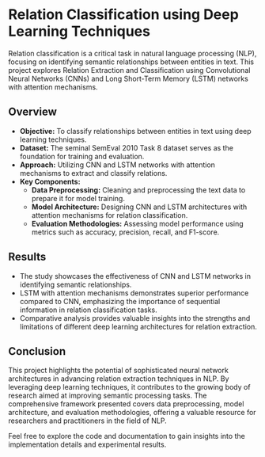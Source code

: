 # Relation Classification using Deep Learning Techniques

Relation classification is a critical task in natural language processing (NLP), focusing on identifying semantic relationships between entities in text. This project explores Relation Extraction and Classification using Convolutional Neural Networks (CNNs) and Long Short-Term Memory (LSTM) networks with attention mechanisms.

## Overview

- **Objective:** To classify relationships between entities in text using deep learning techniques.
- **Dataset:** The seminal SemEval 2010 Task 8 dataset serves as the foundation for training and evaluation.
- **Approach:** Utilizing CNN and LSTM networks with attention mechanisms to extract and classify relations.
- **Key Components:**
  - **Data Preprocessing:** Cleaning and preprocessing the text data to prepare it for model training.
  - **Model Architecture:** Designing CNN and LSTM architectures with attention mechanisms for relation classification.
  - **Evaluation Methodologies:** Assessing model performance using metrics such as accuracy, precision, recall, and F1-score.

## Results

- The study showcases the effectiveness of CNN and LSTM networks in identifying semantic relationships.
- LSTM with attention mechanisms demonstrates superior performance compared to CNN, emphasizing the importance of sequential information in relation classification tasks.
- Comparative analysis provides valuable insights into the strengths and limitations of different deep learning architectures for relation extraction.

## Conclusion

This project highlights the potential of sophisticated neural network architectures in advancing relation extraction techniques in NLP. By leveraging deep learning techniques, it contributes to the growing body of research aimed at improving semantic processing tasks. The comprehensive framework presented covers data preprocessing, model architecture, and evaluation methodologies, offering a valuable resource for researchers and practitioners in the field of NLP.

Feel free to explore the code and documentation to gain insights into the implementation details and experimental results.
